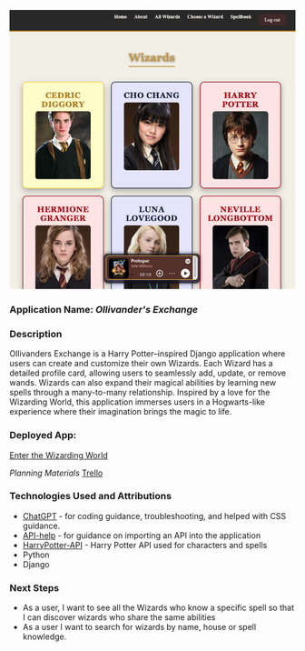 ![wizards-page](./images/ollivanders.png)

### Application Name: *Ollivander's Exchange*

### Description
Ollivanders Exchange is a Harry Potter–inspired Django application where users can create and customize their own Wizards. Each Wizard has a detailed profile card, allowing users to seamlessly add, update, or remove wands. Wizards can also expand their magical abilities by learning new spells through a many-to-many relationship. Inspired by a love for the Wizarding World, this application immerses users in a Hogwarts-like experience where their imagination brings the magic to life. 

### Deployed App: 
[Enter the Wizarding World](https://ollivanders-exchange-dcb5920511b9.herokuapp.com/)

*Planning Materials*
[Trello](https://trello.com/b/AREV37wY/ollivanders-exchange)

### Technologies Used and Attributions
* [ChatGPT](https://www.chatgpt.com) - for coding guidance, troubleshooting, and helped with CSS guidance.
* [API-help](https://dev.to/yahaya_hk/how-to-populate-your-database-with-data-from-an-external-api-in-django-398i) - for guidance on importing an API into the application
* [HarryPotter-API](https://hp-api.onrender.com/) - Harry Potter API used for characters and spells
* Python
* Django


### Next Steps
* As a user, I want to see all the Wizards who know a specific spell so that I can discover wizards who share the same abilities
* As a user I want to search for wizards by name, house or spell knowledge.
